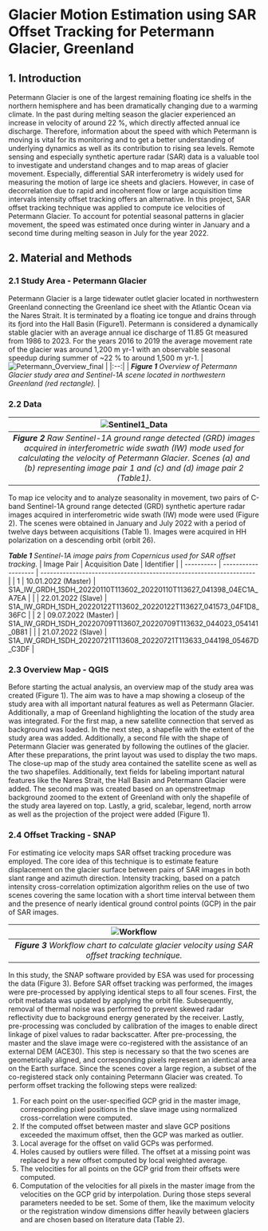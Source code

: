 # Glacier Motion Estimation using SAR Offset Tracking for Petermann Glacier, Greenland

## 1. Introduction
Petermann Glacier is one of the largest remaining floating ice shelfs in the northern hemisphere and has been dramatically changing due to a warming climate. In the past during melting season the glacier experienced an increase in velocity of around 22 %, which directly affected annual ice discharge. Therefore, information about the speed with which Petermann is moving is vital for its monitoring and to get a better understanding of underlying dynamics as well as its contribution to rising sea levels. Remote sensing and especially synthetic aperture radar (SAR) data is a valuable tool to investigate and understand changes and to map areas of glacier movement. Especially, differential SAR interferometry is widely used for measuring the motion of large ice sheets and glaciers. However, in case of decorrelation due to rapid and incoherent flow or large acquisition time intervals intensity offset tracking offers an alternative. In this project, SAR offset tracking technique was applied to compute ice velocities of Petermann Glacier. To account for potential seasonal patterns in glacier movement, the speed was estimated once during winter in January and a second time during melting season in July for the year 2022.

## 2. Material and Methods
### 2.1 Study Area - Petermann Glacier
Petermann Glacier is a large tidewater outlet glacier located in northwestern Greenland connecting the Greenland ice sheet with the Atlantic Ocean via the Nares Strait. It is terminated by a floating ice tongue and drains through its fjord into the Hall Basin (Figure1). Petermann is considered a dynamically stable glacier with an average annual ice discharge of 11.85 Gt measured from 1986 to 2023. For the years 2016 to 2019 the average movement rate of the glacier was around 1,200 m yr-1 with an observable seasonal speedup during summer of ~22 % to around 1,500 m yr-1.
| ![Petermann_Overview_final](https://user-images.githubusercontent.com/116877154/231275942-9294f308-7e52-4c4d-a122-0f2fd2888fd3.png) |
|:--:|
| ***Figure 1** Overview of Petermann Glacier study area and Sentinel-1A scene located in northwestern Greenland (red rectangle).* |

### 2.2 Data
| ![Sentinel1_Data](https://user-images.githubusercontent.com/116877154/231278238-a1871201-bc85-4527-8ac2-f1feda79be1e.png) |
|:--:|
| ***Figure 2** Raw Sentinel-1A ground range detected (GRD) images acquired in interferometric wide swath (IW) mode used for calculating the velocity of Petermann Glacier. Scenes (a) and (b) representing image pair 1 and (c) and (d) image pair 2 (Table1).* |

To map ice velocity and to analyze seasonality in movement, two pairs of C-band Sentinel-1A ground range detected (GRD) synthetic aperture radar images acquired in interferometric wide swath (IW) mode were used (Figure 2). The scenes were obtained in January and July 2022 with a period of twelve days between acquisitions (Table 1). Images were acquired in HH polarization on a descending orbit (orbit 26).

 ***Table 1** Sentinel-1A image pairs from Copernicus used for SAR offset tracking.* 
| Image Pair | Acquisition Date    | Identifier                                                          |
| ---------- | ------------------- | ------------------------------------------------------------------- |
| 1          | 10.01.2022 (Master) | S1A_IW_GRDH_1SDH_20220110T113602_20220110T113627_041398_04EC1A_A7EA |
|            | 22.01.2022 (Slave)  | S1A_IW_GRDH_1SDH_20220122T113602_20220122T113627_041573_04F1D8_36FC |
| 2          | 09.07.2022 (Master) | S1A_IW_GRDH_1SDH_20220709T113607_20220709T113632_044023_054141_0B81 |
|            | 21.07.2022 (Slave)  | S1A_IW_GRDH_1SDH_20220721T113608_20220721T113633_044198_05467D_C3DF |

### 2.3 Overview Map - QGIS
Before starting the actual analysis, an overview map of the study area was created (Figure 1). The aim was to have a map showing a closeup of the study area with all important natural features as well as Petermann Glacier. Additionally, a map of Greenland highlighting the location of the study area was integrated. For the first map, a new satellite connection that served as background was loaded. In the next step, a shapefile with the extent of the study area was added. Additionally, a second file with the shape of Petermann Glacier was generated by following the outlines of the glacier. After these preparations, the print layout was used to display the two maps. The close-up map of the study area contained the satellite scene as well as the two shapefiles. Additionally, text fields for labeling important natural features like the Nares Strait, the Hall Basin and Petermann Glacier were added. The second map was created based on an openstreetmap background zoomed to the extent of Greenland with only the shapefile of the study area layered on top. Lastly, a grid, scalebar, legend, north arrow as well as the projection of the project were added (Figure 1). 

### 2.4 Offset Tracking - SNAP
For estimating ice velocity maps SAR offset tracking procedure was employed. The core idea of this technique is to estimate feature displacement on the glacier surface between pairs of SAR images in both slant range and azimuth direction. Intensity tracking, based on a patch intensity cross-correlation optimization algorithm relies on the use of two scenes covering the same location with a short time interval between them and the presence of nearly identical ground control points (GCP) in the pair of SAR images.

| ![Workflow](https://user-images.githubusercontent.com/116877154/231286473-e488dcad-2d15-4256-9b6a-64a4c4c6725e.png) |
|:--:|
| ***Figure 3** Workflow chart to calculate glacier velocity using SAR offset tracking technique.* |

In this study, the SNAP software provided by ESA was used for processing the data (Figure 3). Before SAR offset tracking was performed, the images were pre-processed by applying identical steps to all four scenes. First, the orbit metadata was updated by applying the orbit file. Subsequently, removal of thermal noise was performed to prevent skewed radar reflectivity due to background energy generated by the receiver. Lastly, pre-processing was concluded by calibration of the images to enable direct linkage of pixel values to radar backscatter. 
After pre-processing, the master and the slave image were co-registered with the assistance of an external DEM (ACE30). This step is necessary so that the two scenes are geometrically aligned, and corresponding pixels represent an identical area on the Earth surface. Since the scenes cover a large region, a subset of the co-registered stack only containing Petermann Glacier was created. To perform offset tracking the following steps were realized:
1. For each point on the user-specified GCP grid in the master image, corresponding pixel positions in the slave image using normalized cross-correlation were computed.
2. If the computed offset between master and slave GCP positions exceeded the maximum offset, then the GCP was marked as outlier.
3. Local average for the offset on valid GCPs was performed.
4. Holes caused by outliers were filled. The offset at a missing point was replaced by a new offset computed by local weighted average.
5. The velocities for all points on the GCP grid from their offsets were computed.
6. Computation of the velocities for all pixels in the master image from the velocities on the GCP grid by interpolation.
During those steps several parameters needed to be set. Some of them, like the maximum velocity or the registration window dimensions differ heavily between glaciers and are chosen based on literature data (Table 2).

